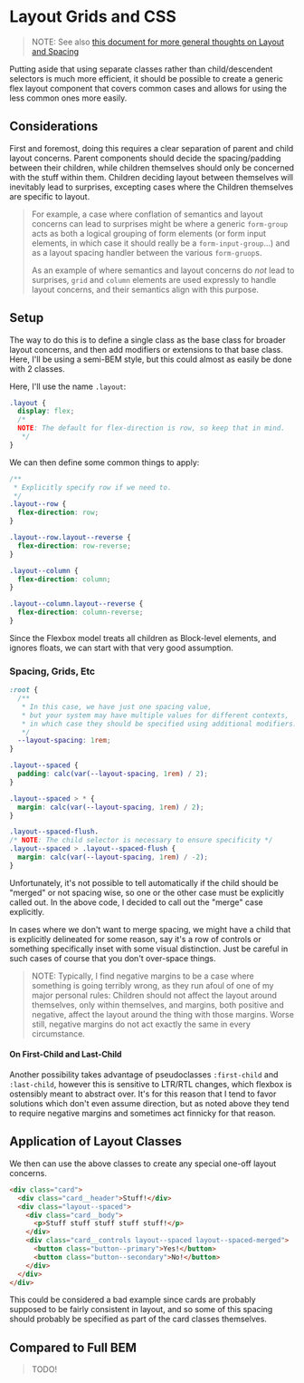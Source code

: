Layout Grids and CSS
====================

> NOTE: See also [this document for more general thoughts on Layout and Spacing](./On%20Creating%20Maintainable%20CSS%20Layout%20Styles.md)

Putting aside that using separate classes rather than child/descendent selectors is much more efficient, it should be possible to create a generic flex layout component that covers common cases and allows for using the less common ones more easily.



## Considerations

First and foremost, doing this requires a clear separation of parent and child layout concerns.  Parent components should decide the spacing/padding between their children, while children themselves should only be concerned with the stuff within them.  Children deciding layout between themselves will inevitably lead to surprises, excepting cases where the Children themselves are specific to layout.

> For example, a case where conflation of semantics and layout concerns can lead to surprises might be where a generic `form-group` acts as both a logical grouping of form elements (or form input elements, in which case it should really be a `form-input-group`...) and as a layout spacing handler between the various `form-gruop`s.
>
> As an example of where semantics and layout concerns do _not_ lead to surprises, `grid` and `column` elements are used expressly to handle layout concerns, and their semantics align with this purpose.



## Setup

The way to do this is to define a single class as the base class for broader layout concerns, and then add modifiers or extensions to that base class.  Here, I'll be using a semi-BEM style, but this could almost as easily be done with 2 classes.

Here, I'll use the name `.layout`:

```css
.layout {
  display: flex;
  /*
  NOTE: The default for flex-direction is row, so keep that in mind.
   */
}
```

We can then define some common things to apply:

```css
/**
 * Explicitly specify row if we need to.
 */
.layout--row {
  flex-direction: row;
}

.layout--row.layout--reverse {
  flex-direction: row-reverse;
}

.layout--column {
  flex-direction: column;
}

.layout--column.layout--reverse {
  flex-direction: column-reverse;
}
```

Since the Flexbox model treats all children as Block-level elements, and ignores floats, we can start with that very good assumption.


### Spacing, Grids, Etc

```css
:root {
  /**
   * In this case, we have just one spacing value,
   * but your system may have multiple values for different contexts,
   * in which case they should be specified using additional modifiers.
   */
  --layout-spacing: 1rem;
}

.layout--spaced {
  padding: calc(var(--layout-spacing, 1rem) / 2);
}

.layout--spaced > * {
  margin: calc(var(--layout-spacing, 1rem) / 2);
}

.layout--spaced-flush.
/* NOTE: The child selector is necessary to ensure specificity */
.layout--spaced > .layout--spaced-flush {
  margin: calc(var(--layout-spacing, 1rem) / -2);
}
```

Unfortunately, it's not possible to tell automatically if the child should be "merged" or not spacing wise, so one or the other case must be explicitly called out.  In the above code, I decided to call out the "merge" case explicitly.

In cases where we don't want to merge spacing, we might have a child that is explicitly delineated for some reason, say it's a row of controls or something specifically inset with some visual distinction.  Just be careful in such cases of course that you don't over-space things.

> NOTE: Typically, I find negative margins to be a case where something is going terribly wrong, as they run afoul of one of my major personal rules: Children should not affect the layout around themselves, only within themselves, and margins, both positive and negative, affect the layout around the thing with those margins.  Worse still, negative margins do not act exactly the same in every circumstance.

#### On First-Child and Last-Child

Another possibility takes advantage of pseudoclasses `:first-child` and `:last-child`, however this is sensitive to LTR/RTL changes, which flexbox is ostensibly meant to abstract over.  It's for this reason that I tend to favor solutions which don't even assume direction, but as noted above they tend to require negative margins and sometimes act finnicky for that reason.



## Application of Layout Classes

We then can use the above classes to create any special one-off layout concerns.

```html
<div class="card">
  <div class="card__header">Stuff!</div>
  <div class="layout--spaced">
    <div class="card__body">
      <p>Stuff stuff stuff stuff stuff!</p>
    </div>
    <div class="card__controls layout--spaced layout--spaced-merged">
      <button class="button--primary">Yes!</button>
      <button class="button--secondary">No!</button>
    </div>
  </div>
</div>
```

This could be considered a bad example since cards are probably supposed to be fairly consistent in layout, and so some of this spacing should probably be specified as part of the card classes themselves.



## Compared to Full BEM

> TODO!
